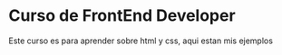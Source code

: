 # Curso de FrontEnd Developer

Este curso es para aprender sobre html y css,
aqui estan mis ejemplos
